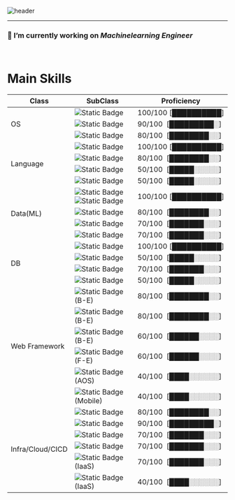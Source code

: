![header](https://capsule-render.vercel.app/api?type=transparent&color=auto&height=300&section=header&text=Joey%20Kim&desc=Software%20Engineer&fontSize=90&fontAlignY=40&descSize=30&descAlign=80)


---

### 🔭 I’m currently working on _Machinelearning Engineer_ 

</br>

# Main Skills
<table>
    <thead>
        <tr>
            <th>Class</th>
            <th>SubClass</th>
            <th>Proficiency</th>
        </tr>
    </thead>
    <tbody>
        <tr>
            <td rowspan=3>OS</td>
            <td><img alt="Static Badge" src="https://img.shields.io/badge/windows-%230078D4?style=for-the-badge&logo=windows&logoColor=white"></td>
            <td>100/100&nbsp;[██████████]</td>
        </tr>
        <tr>
            <td><img alt="Static Badge" src="https://img.shields.io/badge/macos-%23000000?style=for-the-badge&logo=macos&logoColor=white"></td>
            <td>90/100&nbsp;&nbsp;[█████████░]</td>
        </tr>
        <tr>
            <td><img alt="Static Badge" src="https://img.shields.io/badge/linux-%23FCC624?style=for-the-badge&logo=linux&logoColor=white"></td>
            <td>80/100&nbsp;&nbsp;[████████░░]</td>
        </tr>
        <tr>
            <td rowspan=4>Language</td>
            <td><img alt="Static Badge" src="https://img.shields.io/badge/python-%233776AB?style=for-the-badge&logo=python&logoColor=white"></td>
            <td>100/100&nbsp;[██████████]</td>
        </tr>
        <tr>
            <td><img alt="Static Badge" src="https://img.shields.io/badge/javascript-%23F7DF1E?style=for-the-badge&logo=javascript&logoColor=white">
</td>
            <td>80/100&nbsp;&nbsp;[████████░░]</td>
        </tr>
        <tr>
            <td><img alt="Static Badge" src="https://img.shields.io/badge/c-%23A8B9CC?style=for-the-badge&logo=c&logoColor=white"></td>
            <td>50/100&nbsp;&nbsp;[█████░░░░░]</td>
        </tr>
        <tr>
            <td><img alt="Static Badge" src="https://img.shields.io/badge/c%2B%2B-%2300599C?style=for-the-badge&logo=cplusplus&logoColor=white"></td>
            <td>50/100&nbsp;&nbsp;[█████░░░░░]</td>
        </tr>
        <tr>
            <td rowspan=4>Data(ML)</td>
            <td><img alt="Static Badge" src="https://img.shields.io/badge/pandas-%23150458?style=for-the-badge&logo=pandas&logoColor=white"><img alt="Static Badge" src="https://img.shields.io/badge/numpy-%23013243?style=for-the-badge&logo=numpy&logoColor=white"></td>
            <td>100/100&nbsp;[██████████]</td>
        </tr>
        <tr>
            <td><img alt="Static Badge" src="https://img.shields.io/badge/tensorflow-%23FF6F00?style=for-the-badge&logo=tensorflow&logoColor=white"></td>
            <td>80/100&nbsp;&nbsp;[████████░░]</td>
        </tr>
        <tr>
            <td><img alt="Static Badge" src="https://img.shields.io/badge/pytorch-%23EE4C2C?style=for-the-badge&logo=pytorch&logoColor=white"></td>
            <td>70/100&nbsp;&nbsp;[███████░░░]</td>
        </tr>
        <tr>
            <td><img alt="Static Badge" src="https://img.shields.io/badge/scikitlearn-%23F7931E?style=for-the-badge&logo=scikitlearn&logoColor=white"></td>
            <td>70/100&nbsp;&nbsp;[███████░░░]</td>
        </tr>
        <tr>
            <td rowspan=4>DB</td>
            <td><img alt="Static Badge" src="https://img.shields.io/badge/mysql-%234479A1?style=for-the-badge&logo=mysql&logoColor=white"></td>
            <td>100/100&nbsp;[██████████]</td>
        </tr>
        <tr>
            <td><img alt="Static Badge" src="https://img.shields.io/badge/postgresql-%234169E1?style=for-the-badge&logo=postgresql&logoColor=white"></td>
            <td>50/100&nbsp;&nbsp;[█████░░░░░]</td>
        </tr>
        <tr>
            <td><img alt="Static Badge" src="https://img.shields.io/badge/mongodb-%2347A248?style=for-the-badge&logo=mongodb&logoColor=white"></td>
            <td>70/100&nbsp;&nbsp;[███████░░░]</td>
        </tr>
        <tr>
            <td><img alt="Static Badge" src="https://img.shields.io/badge/apachecassandra-%231287B1?style=for-the-badge&logo=apachecassandra&logoColor=white"></td>
            <td>50/100&nbsp;&nbsp;[█████░░░░░]</td>
        </tr>
        <tr>
            <td rowspan=6>Web Framework</td>
            <td><img alt="Static Badge" src="https://img.shields.io/badge/nodejs-%23339933?style=for-the-badge&logo=nodedotjs&logoColor=white">(B-E)</td>
            <td>80/100&nbsp;&nbsp;[████████░░]</td>
        </tr>
        <tr>
            <td><img alt="Static Badge" src="https://img.shields.io/badge/fastapi-%23009688?style=for-the-badge&logo=fastapi&logoColor=white">(B-E)</td>
            <td>80/100&nbsp;&nbsp;[████████░░]</td>
        </tr>
        <tr>
            <td><img alt="Static Badge" src="https://img.shields.io/badge/django-%23092E20?style=for-the-badge&logo=django&logoColor=white">(B-E)</td>
            <td>60/100&nbsp;&nbsp;[██████░░░░]</td>
        </tr>
        <tr>
            <td><img alt="Static Badge" src="https://img.shields.io/badge/react-%2361DAFB?style=for-the-badge&logo=react&logoColor=white">(F-E)</td>
            <td>60/100&nbsp;&nbsp;[██████░░░░]</td>
        </tr>
        <tr>
            <td><img alt="Static Badge" src="https://img.shields.io/badge/androidstudio-%233DDC84?style=for-the-badge&logo=androidstudio&logoColor=white">(AOS)</td>
            <td>40/100&nbsp;&nbsp;[████░░░░░░]</td>
        </tr>
        <tr>
            <td><img alt="Static Badge" src="https://img.shields.io/badge/reactnative-%2361DAFB?style=for-the-badge&logo=react&logoColor=white">(Mobile)</td>
            <td>40/100&nbsp;&nbsp;[████░░░░░░]</td>
        </tr>
        <tr>
            <td rowspan=6>Infra/Cloud/CICD</td>
            <td><img alt="Static Badge" src="https://img.shields.io/badge/docker-%232496ED?style=for-the-badge&logo=docker&logoColor=white"></td>
            <td>80/100&nbsp;&nbsp;[████████░░]</td>
        </tr>
        <tr>
            <td><img alt="Static Badge" src="https://img.shields.io/badge/amazonec2-%23FF9900?style=for-the-badge&logo=amazonec2&logoColor=white"></td>
            <td>90/100&nbsp;&nbsp;[█████████░]</td>
        </tr>
        <tr>
            <td><img alt="Static Badge" src="https://img.shields.io/badge/awslambda-%23FF9900?style=for-the-badge&logo=awslambda&logoColor=white"></td>
            <td>70/100&nbsp;&nbsp;[███████░░░]</td>
        </tr>
        <tr>
            <td><img alt="Static Badge" src="https://img.shields.io/badge/aws%20apigateway-%23FF4F8B?style=for-the-badge&logo=amazonapigateway&logoColor=white"></td>
            <td>70/100&nbsp;&nbsp;[███████░░░]</td>
        </tr>
        <tr>
            <td><img alt="Static Badge" src="https://img.shields.io/badge/aws%20cdk-%23232F3E?style=for-the-badge&logo=amazonaws&logoColor=white">(IaaS)</td>
            <td>70/100&nbsp;&nbsp;[███████░░░]</td>
        </tr>
        <tr>
            <td><img alt="Static Badge" src="https://img.shields.io/badge/pulumi-%238A3391?style=for-the-badge&logo=pulumi&logoColor=white">(IaaS)</td>
            <td>40/100&nbsp;&nbsp;[████░░░░░░]</td>
        </tr>
    </tbody>
</table>
<!--
**hyoj0942/hyoj0942** is a ✨ _special_ ✨ repository because its `README.md` (this file) appears on your GitHub profile.

Here are some ideas to get you started:

- 🔭 I’m currently working on ...
- 🌱 I’m currently learning ...
- 👯 I’m looking to collaborate on ...
- 🤔 I’m looking for help with ...
- 💬 Ask me about ...
- 📫 How to reach me: ...
- 😄 Pronouns: ...
- ⚡ Fun fact: ...
-->
